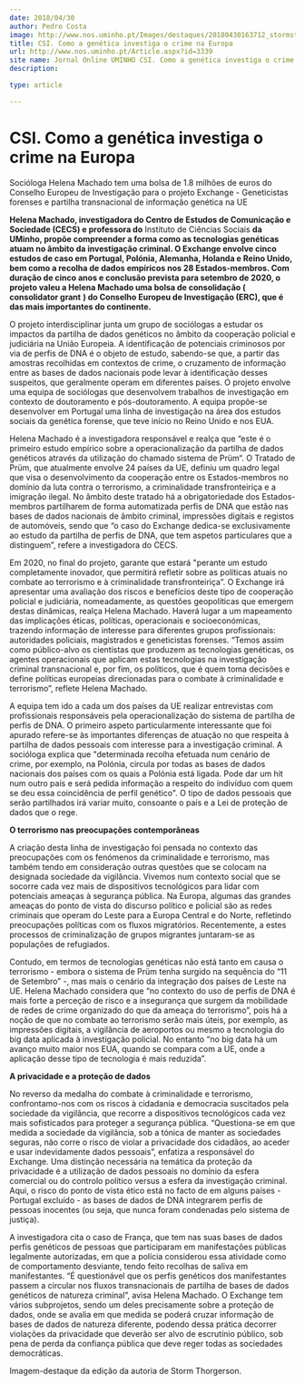 ```yaml
---
date: 2018/04/30
author: Pedro Costa
image: http://www.nos.uminho.pt/Images/destaques/20180430163712_stormstudios549771171934a46.jpg
title: CSI. Como a genética investiga o crime na Europa
url: http://www.nos.uminho.pt/Article.aspx?id=3339
site name: Jornal Online UMINHO CSI. Como a genética investiga o crime na Europa
description: 

type: article

---
```

# CSI. Como a genética investiga o crime na Europa




Socióloga Helena Machado tem uma bolsa de 1.8 milhões de euros do Conselho Europeu de Investigação para o projeto Exchange - Geneticistas forenses e partilha transnacional de informação genética na UE

**Helena Machado, investigadora do Centro de Estudos de Comunicação e Sociedade (CECS) e professora do** Instituto de Ciências Sociais **da UMinho, propõe compreender a forma como as tecnologias genéticas atuam no âmbito da investigação criminal. O Exchange envolve cinco estudos de caso em Portugal, Polónia, Alemanha, Holanda e Reino Unido, bem como a recolha de dados empíricos nos 28 Estados-membros. Com duração de cinco anos e conclusão prevista para setembro de 2020, o projeto valeu a Helena Machado uma bolsa de consolidação (** **consolidator grant** **) do Conselho Europeu de Investigação (ERC), que é das mais importantes do continente.** 

O projeto interdisciplinar junta um grupo de sociólogas a estudar os impactos da partilha de dados genéticos no âmbito da cooperação policial e judiciária na União Europeia. A identificação de potenciais criminosos por via de perfis de DNA é o objeto de estudo, sabendo-se que, a partir das amostras recolhidas em contextos de crime, o cruzamento de informação entre as bases de dados nacionais pode levar à identificação desses suspeitos, que geralmente operam em diferentes países. O projeto envolve uma equipa de sociólogas que desenvolvem trabalhos de investigação em contexto de doutoramento e pós-doutoramento. A equipa propõe-se desenvolver em Portugal uma linha de investigação na área dos estudos sociais da genética forense, que teve início no Reino Unido e nos EUA.

Helena Machado é a investigadora responsável e realça que “este é o primeiro estudo empírico sobre a operacionalização da partilha de dados genéticos através da utilização do chamado sistema de Prüm“. O Tratado de Prüm, que atualmente envolve 24 países da UE, definiu um quadro legal que visa o desenvolvimento da cooperação entre os Estados-membros no domínio da luta contra o terrorismo, a criminalidade transfronteiriça e a imigração ilegal. No âmbito deste tratado há a obrigatoriedade dos Estados-membros partilharem de forma automatizada perfis de DNA que estão nas bases de dados nacionais de âmbito criminal, impressões digitais e registos de automóveis, sendo que “o caso do Exchange dedica-se exclusivamente ao estudo da partilha de perfis de DNA, que tem aspetos particulares que a distinguem”, refere a investigadora do CECS.

Em 2020, no final do projeto, garante que estará "perante um estudo completamente inovador, que permitirá refletir sobre as políticas atuais no combate ao terrorismo e à criminalidade transfronteiriça”. O Exchange irá apresentar uma avaliação dos riscos e benefícios deste tipo de cooperação policial e judiciária, nomeadamente, as questões geopolíticas que emergem destas dinâmicas, realça Helena Machado. Haverá lugar a um mapeamento das implicações éticas, políticas, operacionais e socioeconómicas, trazendo informação de interesse para diferentes grupos profissionais: autoridades policiais, magistrados e geneticistas forenses. “Temos assim como público-alvo os cientistas que produzem as tecnologias genéticas, os agentes operacionais que aplicam estas tecnologias na investigação criminal transnacional e, por fim, os políticos, que é quem toma decisões e define políticas europeias direcionadas para o combate à criminalidade e terrorismo”, reflete Helena Machado.

A equipa tem ido a cada um dos países da UE realizar entrevistas com profissionais responsáveis pela operacionalização do sistema de partilha de perfis de DNA. O primeiro aspeto particularmente interessante que foi apurado refere-se às importantes diferenças de atuação no que respeita à partilha de dados pessoais com interesse para a investigação criminal. A socióloga explica que "determinada recolha efetuada num cenário de crime, por exemplo, na Polónia, circula por todas as bases de dados nacionais dos países com os quais a Polónia está ligada. Pode dar um hit num outro país e será pedida informação a respeito do indivíduo com quem se deu essa coincidência de perfil genético". O tipo de dados pessoais que serão partilhados irá variar muito, consoante o país e a Lei de proteção de dados que o rege.



**O terrorismo nas preocupações contemporâneas** 

A criação desta linha de investigação foi pensada no contexto das preocupações com os fenómenos da criminalidade e terrorismo, mas também tendo em consideração outras questões que se colocam na designada sociedade da vigilância. Vivemos num contexto social que se socorre cada vez mais de dispositivos tecnológicos para lidar com potenciais ameaças à segurança pública. Na Europa, algumas das grandes ameaças do ponto de vista do discurso político e policial são as redes criminais que operam do Leste para a Europa Central e do Norte, refletindo preocupações políticas com os fluxos migratórios. Recentemente, a estes processos de criminalização de grupos migrantes juntaram-se as populações de refugiados.

Contudo, em termos de tecnologias genéticas não está tanto em causa o terrorismo - embora o sistema de Prüm tenha surgido na sequência do “11 de Setembro” -, mas mais o cenário da integração dos países de Leste na UE. Helena Machado considera que “no contexto do uso de perfis de DNA é mais forte a perceção de risco e a insegurança que surgem da mobilidade de redes de crime organizado do que da ameaça do terrorismo”, pois há a noção de que no combate ao terrorismo serão mais úteis, por exemplo, as impressões digitais, a vigilância de aeroportos ou mesmo a tecnologia do big data aplicada à investigação policial. No entanto “no big data há um avanço muito maior nos EUA, quando se compara com a UE, onde a aplicação desse tipo de tecnologia é mais reduzida”.




**A privacidade e a proteção de dados** 

No reverso da medalha do combate à criminalidade e terrorismo, confrontamo-nos com os riscos à cidadania e democracia suscitados pela sociedade da vigilância, que recorre a dispositivos tecnológicos cada vez mais sofisticados para proteger a segurança pública. “Questiona-se em que medida a sociedade da vigilância, sob a tónica de manter as sociedades seguras, não corre o risco de violar a privacidade dos cidadãos, ao aceder e usar indevidamente dados pessoais”, enfatiza a responsável do Exchange. Uma distinção necessária na temática da proteção da privacidade é a utilização de dados pessoais no domínio da esfera comercial ou do controlo político versus a esfera da investigação criminal. Aqui, o risco do ponto de vista ético está no facto de em alguns países - Portugal excluído - as bases de dados de DNA integrarem perfis de pessoas inocentes (ou seja, que nunca foram condenadas pelo sistema de justiça).

A investigadora cita o caso de França, que tem nas suas bases de dados perfis genéticos de pessoas que participaram em manifestações públicas legalmente autorizadas, em que a polícia considerou essa atividade como de comportamento desviante, tendo feito recolhas de saliva em manifestantes. “É questionável que os perfis genéticos dos manifestantes passem a circular nos fluxos transnacionais de partilha de bases de dados genéticos de natureza criminal”, avisa Helena Machado. O Exchange tem vários subprojetos, sendo um deles precisamente sobre a proteção de dados, onde se avalia em que medida se poderá cruzar informação de bases de dados de natureza diferente, podendo dessa prática decorrer violações da privacidade que deverão ser alvo de escrutínio público, sob pena de perda da confiança pública que deve reger todas as sociedades democráticas.

Imagem-destaque da edição da autoria de Storm Thorgerson.
